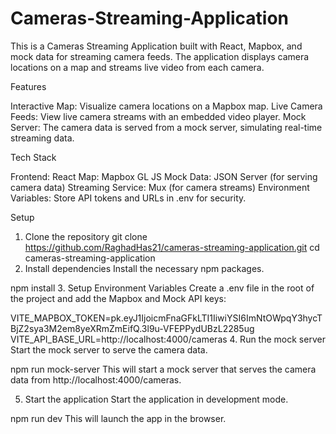 # Cameras-Streaming-Application

This is a Cameras Streaming Application built with React, Mapbox, and mock data for streaming camera feeds. The application displays camera locations on a map and streams live video from each camera.

Features

Interactive Map: Visualize camera locations on a Mapbox map.
Live Camera Feeds: View live camera streams with an embedded video player.
Mock Server: The camera data is served from a mock server, simulating real-time streaming data.

Tech Stack

Frontend: React
Map: Mapbox GL JS
Mock Data: JSON Server (for serving camera data)
Streaming Service: Mux (for camera streams)
Environment Variables: Store API tokens and URLs in .env for security.

Setup

1. Clone the repository
git clone https://github.com/RaghadHas21/cameras-streaming-application.git
cd cameras-streaming-application
2. Install dependencies
Install the necessary npm packages.

npm install
3. Setup Environment Variables
Create a .env file in the root of the project and add the Mapbox and Mock API keys:

VITE_MAPBOX_TOKEN=pk.eyJ1IjoicmFnaGFkLTI1IiwiYSI6ImNtOWpqY3hycTBjZ2sya3M2em8yeXRmZmEifQ.3l9u-VFEPPydUBzL2285ug
VITE_API_BASE_URL=http://localhost:4000/cameras
4. Run the mock server
Start the mock server to serve the camera data.

npm run mock-server
This will start a mock server that serves the camera data from http://localhost:4000/cameras.

5. Start the application
Start the application in development mode.

npm run dev
This will launch the app in the browser.
